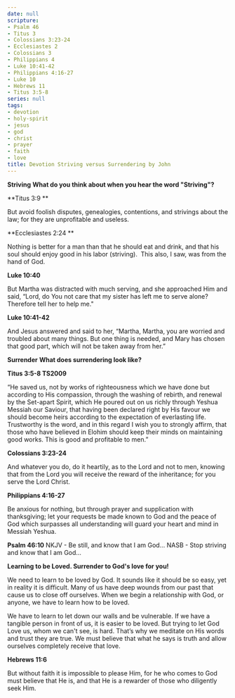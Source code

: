 ```yaml
---
date: null
scripture:
- Psalm 46
- Titus 3
- Colossians 3:23-24
- Ecclesiastes 2
- Colossians 3
- Philippians 4
- Luke 10:41-42
- Philippians 4:16-27
- Luke 10
- Hebrews 11
- Titus 3:5-8
series: null
tags:
- devotion
- holy-spirit
- jesus
- god
- christ
- prayer
- faith
- love
title: Devotion Striving versus Surrendering by John
---
```



**Striving**
**What do you think about when you hear the word "Striving"?**

**Titus 3:9 **

But avoid foolish disputes, genealogies, contentions, and strivings about the law; for they are unprofitable and useless.

**Ecclesiastes 2:24 **

Nothing is better for a man than that he should eat and drink, and that his soul should enjoy good in his labor (striving).  This also, I saw, was from the hand of God.

**Luke 10:40**

But Martha was distracted with much serving, and she approached Him and said, “Lord, do You not care that my sister has left me to serve alone? Therefore tell her to help me."

**Luke 10:41-42**

And Jesus answered and said to her, “Martha, Martha, you are worried and troubled about many things. But one thing is needed, and Mary has chosen that good part, which will not be taken away from her.”

**Surrender**
**What does surrendering look like?**

**Titus 3:5-8 TS2009**

“He saved us, not by works of righteousness which we have done but according to His compassion, through the washing of rebirth, and renewal by the Set-apart Spirit, which He poured out on us richly through Yeshua  Messiah our Saviour, that having been declared right by His favour we should become heirs according to the expectation of everlasting life. Trustworthy is the word, and in this regard I wish you to strongly affirm, that those who have believed in Elohim should keep their minds on maintaining good works. This is good and profitable to men.”

**Colossians 3:23-24**

And whatever you do, do it heartily, as to the Lord and not to men, knowing that from the Lord you will receive the reward of the inheritance; for you serve the Lord Christ.

**Philippians 4:16-27**

Be anxious for nothing, but through prayer and supplication with thanksgiving; let your requests be made known to God and the peace of God which surpasses all understanding will guard your heart and mind in Messiah Yeshua.

**Psalm 46:10**
NKJV - Be still, and know that I am God...
NASB - Stop striving and know that I am God...

**Learning to be Loved. Surrender to God's love for you!**

We need to learn to be loved by God. It sounds like it should be so easy, yet in reality it is difficult. Many of us have deep wounds from our past that cause us to close off ourselves. When we begin a relationship with God, or anyone, we have to learn how to be loved.

We have to learn to let down our walls and be vulnerable. If we have a tangible person in front of us, it is easier to be loved. But trying to let God Love us, whom we can't see, is hard. That’s why we meditate on His words and trust they are true. We must believe that what he says is truth and allow ourselves completely receive that love.

**Hebrews 11:6**

But without faith it is impossible to please Him, for he who comes to God must believe that He is, and that He is a rewarder of those who diligently seek Him.